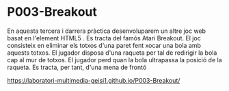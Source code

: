 # P003-Breakout

En aquesta tercera i darrera pràctica desenvoluparem un altre joc web basat en l'element HTML5 <canvas>. Es tracta del famós Atari Breakout. El joc consisteix en eliminar els totxos d'una paret fent xocar una bola amb aquests totxos. El jugador disposa d'una raqueta per tal de redirigir la bola cap al mur de totxos. El jugador perd quan la bola ultrapassa la posició de la raqueta. Es tracta, per tant, d'una mena de frontó

https://laboratori-multimedia-geisi1.github.io/P003-Breakout/
